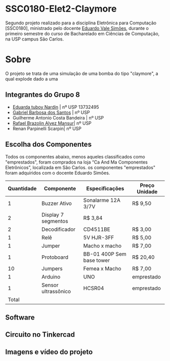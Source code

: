 # SSC0180-Elet2-Claymore
Segundo projeto realizado para a disciplina Eletrônica para Computação [SSC0180], ministrado pelo docente [Eduardo Vale Simões](https://gitlab.com/simoesusp), durante o primeiro semestre do curso de Bacharelado em Ciências de Computação, na USP campus São Carlos.

# Sobre
O projeto se trata de uma simulação de uma bomba do tipo "claymore", a qual explode dado a uma 

## Integrantes do Grupo 8
* [Eduarda tuboy Nardin](https://github.com/EduardaTNardin) | nº USP 13732495
* [Gabriel Barbosa dos Santos](https://github.com/GotemBarbosa) | nº USP 
* Guilherme Antonio Costa Bandeira | nº USP
* [Rafael Brazolin Alvez Mansur](https://github.com/RafaelMansurUsp)| nº USP
* Renan Parpinelli Scarpin| nº USP

## Escolha dos Componentes 
Todos os componentes abaixo, menos aqueles classificados como "emprestados", foram comprados na loja “Ca And Ma Componentes Eletrônicos”, localizada em São Carlos. os componentes "emprestados" foram adquiridos com o docente Eduardo Simões.

Quantidade | Componente | Especificações | Preço Unidade
--- | --- | --- | ---
1 | Buzzer Ativo | Sonalarme 12A 3/7V | R$ 9,50
2 | Display 7 segmentos | R$ 3,84
2 | Decodificador | CD4511BE | R$ 3,00
1 | Relê | 5V HJR-3FF | R$ 5,00
1 | Jumper | Macho x macho | R$ 7,00
1 | Protoboard | BB-01 400P Sem base tower | R$ 20,40
10 | Jumpers | Femea x Macho | R$ 7,00
1 | Arduino | UNO | emprestado
1 | Sensor ultrassônico | HCSR04 | emprestado
Total | | | | R$

## Software

## Circuito no Tinkercad

## Imagens e vídeo do projeto
